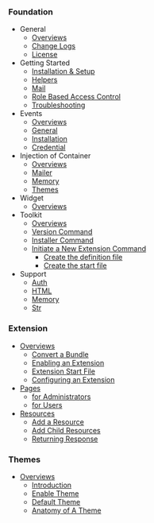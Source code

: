### Foundation
- General
  - [Overviews](/docs/1.0)
  - [Change Logs](/docs/1.0/changes)
  - [License](/docs/1.0/license)
- Getting Started
  - [Installation & Setup](/docs/1.0/install)
  - [Helpers](/docs/1.0/helpers)
  - [Mail](/docs/1.0/mail)
  - [Role Based Access Control](/docs/1.0/rbac)
  - [Troubleshooting](/docs/1.0/troubleshoot)
- Events
  - [Overviews](/docs/1.0/events)
  - [General](/docs/1.0/events/general)
  - [Installation](/docs/1.0/events/install)
  - [Credential](/docs/1.0/events/credential)
- Injection of Container
  - [Overviews](/docs/1.0/ioc)
  - [Mailer](/docs/1.0/ioc#mailer)
  - [Memory](/docs/1.0/ioc#memory)
  - [Themes](/docs/1.0/ioc#themes)
- Widget
  - [Overviews](/docs/1.0/widgets)
- Toolkit
  - [Overviews](/docs/1.0/toolkit)
  - [Version Command](/docs/1.0/toolkit#version)
  - [Installer Command](/docs/1.0/toolkit#installer)
  - [Initiate a New Extension Command](/docs/1.0/toolkit#init)
    - [Create the definition file](/docs/1.0/toolkit#definition)
    - [Create the start file](/docs/1.0/toolkit#start)
- Support
  - [Auth](/docs/1.0/supports/auth)
  - [HTML](/docs/1.0/supports/html)
  - [Memory](/docs/1.0/supports/memory)
  - [Str](/docs/1.0/supports/str)

### Extension
- [Overviews](/docs/1.0/extensions)
  - [Convert a Bundle](/docs/1.0/extensions#convert-to-extension)
  - [Enabling an Extension](/docs/1.0/extensions#enable-extension)
  - [Extension Start File](/docs/1.0/extensions#start-file)
  - [Configuring an Extension](/docs/1.0/extensions#configure-extension)
- [Pages](/docs/1.0/extensions/pages)
  - [for Administrators](/docs/1.0/extensions/pages#manage)
  - [for Users](/docs/1.0/extensions/pages#page)
- [Resources](/docs/1.0/extensions/resources)
  - [Add a Resource](/docs/1.0/extensions/resources#register)
  - [Add Child Resources](/docs/1.0/extensions/resources#register-child)
  - [Returning Response](/docs/1.0/extensions/resources#returning-response)

### Themes
- [Overviews](/docs/1.0/themes)
  - [Introduction](/docs/1.0/themes#introduction)
  - [Enable Theme](/docs/1.0/themes#enable-theme)
  - [Default Theme](/docs/1.0/themes#default-theme)
  - [Anatomy of A Theme](/docs/1.0/themes#anatomy)

